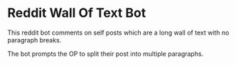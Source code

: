 # Reddit Wall Of Text Bot

This reddit bot comments on self posts which are a long wall of text with no paragraph breaks.

The bot prompts the OP to split their post into multiple paragraphs.
